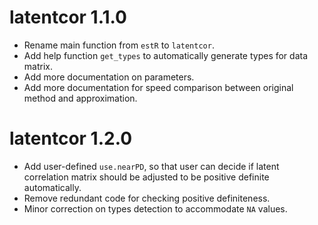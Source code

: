 # latentcor 1.1.0

* Rename main function from `estR` to `latentcor`.
* Add help function `get_types` to automatically generate types for data matrix.
* Add more documentation on parameters.
* Add more documentation for speed comparison between original method and approximation.

# latentcor 1.2.0

* Add user-defined `use.nearPD`, so that user can decide if latent correlation matrix should be adjusted to be positive definite automatically.
* Remove redundant code for checking positive definiteness.
* Minor correction on types detection to accommodate `NA` values. 
